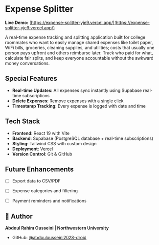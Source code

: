 # Expense Splitter

**Live Demo:** [https://expense-splitter-yje9.vercel.app/](https://expense-splitter-yje9.vercel.app/)

A real-time expense tracking and splitting application built for college roommates who want to easily manage shared expenses like toilet paper, WiFi bills, groceries, cleaning supplies, and utilities; costs that usually one person pays upfront and others reimburse later. Track who paid for what, calculate fair splits, and keep everyone accountable without the awkward money conversations.

## Special Features

- **Real-time Updates**: All expenses sync instantly using Supabase real-time subscriptions
- **Delete Expenses**: Remove expenses with a single click
- **Timestamp Tracking**: Every expense is logged with date and time

## Tech Stack

- **Frontend**: React 19 with Vite
- **Backend**: Supabase (PostgreSQL database + real-time subscriptions)
- **Styling**: Tailwind CSS with custom design
- **Deployment**: Vercel
- **Version Control**: Git & GitHub

## Future Enhancements

- [ ] Export data to CSV/PDF
- [ ] Expense categories and filtering
- [ ] Payment reminders and notifications


## 👤 Author

**Abdoul Rahim Ousseini | Northwestern University**
- GitHub: [@abdoulousseini2028-droid](https://github.com/abdoulousseini2028-droid)


